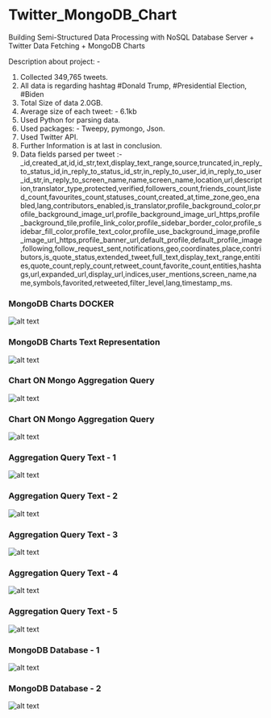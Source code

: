 # Twitter_MongoDB_Chart
Building Semi-Structured Data Processing with NoSQL Database Server + Twitter Data Fetching + MongoDB Charts

Description about project: - 
1.	Collected 349,765 tweets.
2.	All data is regarding hashtag #Donald Trump, #Presidential Election, #Biden
3.	Total Size of data 2.0GB.
4.	Average size of each tweet: - 6.1kb
5.	Used Python for parsing data.
6.	Used packages: - Tweepy, pymongo, Json.
7.	Used Twitter API.
8.	Further Information is at last in conclusion.
9.	Data fields parsed per tweet :- _id,created_at,id,id_str,text,display_text_range,source,truncated,in_reply_to_status_id,in_reply_to_status_id_str,in_reply_to_user_id,in_reply_to_user_id_str,in_reply_to_screen_name,name,screen_name,location,url,description,translator_type,protected,verified,followers_count,friends_count,listed_count,favourites_count,statuses_count,created_at,time_zone,geo_enabled,lang,contributors_enabled,is_translator,profile_background_color,profile_background_image_url,profile_background_image_url_https,profile_background_tile,profile_link_color,profile_sidebar_border_color,profile_sidebar_fill_color,profile_text_color,profile_use_background_image,profile_image_url_https,profile_banner_url,default_profile,default_profile_image,following,follow_request_sent,notifications,geo,coordinates,place,contributors,is_quote_status,extended_tweet,full_text,display_text_range,entities,quote_count,reply_count,retweet_count,favorite_count,entities,hashtags,url,expanded_url,display_url,indices,user_mentions,screen_name,name,symbols,favorited,retweeted,filter_level,lang,timestamp_ms.


### MongoDB Charts DOCKER
![alt text](https://github.com/kaushal9696/Twitter_MongoDB_Chart/blob/main/Output/docker_mongodb_charts.png)

### MongoDB Charts Text Representation
![alt text](https://github.com/kaushal9696/Twitter_MongoDB_Chart/blob/main/Output/Data_visualization.png)

### Chart ON Mongo Aggregation Query
![alt text](https://github.com/kaushal9696/Twitter_MongoDB_Chart/blob/main/Output/Charts1.png)

### Chart ON Mongo Aggregation Query
![alt text](https://github.com/kaushal9696/Twitter_MongoDB_Chart/blob/main/Output/Charts2.png)

### Aggregation Query Text - 1
![alt text](https://github.com/kaushal9696/Twitter_MongoDB_Chart/blob/main/Output/Aggr1.png)

### Aggregation Query Text - 2
![alt text](https://github.com/kaushal9696/Twitter_MongoDB_Chart/blob/main/Output/Aggr2.png)

### Aggregation Query Text - 3
![alt text](https://github.com/kaushal9696/Twitter_MongoDB_Chart/blob/main/Output/Aggr3.png)

### Aggregation Query Text - 4
![alt text](https://github.com/kaushal9696/Twitter_MongoDB_Chart/blob/main/Output/Aggr4.png)

### Aggregation Query Text - 5
![alt text](https://github.com/kaushal9696/Twitter_MongoDB_Chart/blob/main/Output/Aggr5.png)

### MongoDB Database - 1
![alt text](https://github.com/kaushal9696/Twitter_MongoDB_Chart/blob/main/Output/Mongodb.png)

### MongoDB Database - 2
![alt text](https://github.com/kaushal9696/Twitter_MongoDB_Chart/blob/main/Output/Mongodb2.png)
